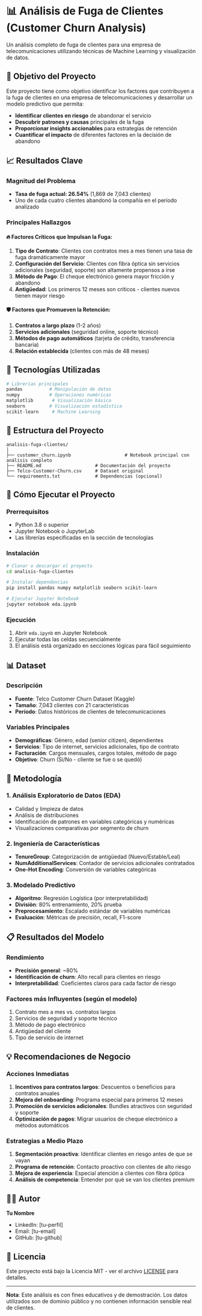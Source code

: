 # 📊 Análisis de Fuga de Clientes (Customer Churn Analysis)

Un análisis completo de fuga de clientes para una empresa de telecomunicaciones utilizando técnicas de Machine Learning y visualización de datos.

## 🎯 Objetivo del Proyecto

Este proyecto tiene como objetivo identificar los factores que contribuyen a la fuga de clientes en una empresa de telecomunicaciones y desarrollar un modelo predictivo que permita:

- **Identificar clientes en riesgo** de abandonar el servicio
- **Descubrir patrones y causas** principales de la fuga
- **Proporcionar insights accionables** para estrategias de retención
- **Cuantificar el impacto** de diferentes factores en la decisión de abandono

## 📈 Resultados Clave

### Magnitud del Problema
- **Tasa de fuga actual: 26.54%** (1,869 de 7,043 clientes)
- Uno de cada cuatro clientes abandonó la compañía en el período analizado

### Principales Hallazgos

#### 🔥 Factores Críticos que Impulsan la Fuga:
1. **Tipo de Contrato**: Clientes con contratos mes a mes tienen una tasa de fuga dramáticamente mayor
2. **Configuración del Servicio**: Clientes con fibra óptica sin servicios adicionales (seguridad, soporte) son altamente propensos a irse
3. **Método de Pago**: El cheque electrónico genera mayor fricción y abandono
4. **Antigüedad**: Los primeros 12 meses son críticos - clientes nuevos tienen mayor riesgo

#### 🛡️ Factores que Promueven la Retención:
1. **Contratos a largo plazo** (1-2 años)
2. **Servicios adicionales** (seguridad online, soporte técnico)
3. **Métodos de pago automáticos** (tarjeta de crédito, transferencia bancaria)
4. **Relación establecida** (clientes con más de 48 meses)

## 🔧 Tecnologías Utilizadas

```python
# Librerías principales
pandas          # Manipulación de datos
numpy           # Operaciones numéricas
matplotlib       # Visualización básica
seaborn         # Visualización estadística
scikit-learn     # Machine Learning
```

## 📁 Estructura del Proyecto

```
analisis-fuga-clientes/
│
├── customer_churn.ipynb                    # Notebook principal con análisis completo
├── README.md                    # Documentación del proyecto
├── Telco-Customer-Churn.csv     # Dataset original
└── requirements.txt             # Dependencias (opcional)
```

## 🚀 Cómo Ejecutar el Proyecto

### Prerrequisitos
- Python 3.8 o superior
- Jupyter Notebook o JupyterLab
- Las librerías especificadas en la sección de tecnologías

### Instalación
```bash
# Clonar o descargar el proyecto
cd analisis-fuga-clientes

# Instalar dependencias
pip install pandas numpy matplotlib seaborn scikit-learn

# Ejecutar Jupyter Notebook
jupyter notebook eda.ipynb
```

### Ejecución
1. Abrir `eda.ipynb` en Jupyter Notebook
2. Ejecutar todas las celdas secuencialmente
3. El análisis está organizado en secciones lógicas para fácil seguimiento

## 📊 Dataset

### Descripción
- **Fuente**: Telco Customer Churn Dataset (Kaggle)
- **Tamaño**: 7,043 clientes con 21 características
- **Período**: Datos históricos de clientes de telecomunicaciones

### Variables Principales
- **Demográficas**: Género, edad (senior citizen), dependientes
- **Servicios**: Tipo de internet, servicios adicionales, tipo de contrato
- **Facturación**: Cargos mensuales, cargos totales, método de pago
- **Objetivo**: Churn (Si/No - cliente se fue o se quedó)

## 🧪 Metodología

### 1. Análisis Exploratorio de Datos (EDA)
- Calidad y limpieza de datos
- Análisis de distribuciones
- Identificación de patrones en variables categóricas y numéricas
- Visualizaciones comparativas por segmento de churn

### 2. Ingeniería de Características
- **TenureGroup**: Categorización de antigüedad (Nuevo/Estable/Leal)
- **NumAdditionalServices**: Contador de servicios adicionales contratados
- **One-Hot Encoding**: Conversión de variables categóricas

### 3. Modelado Predictivo
- **Algoritmo**: Regresión Logística (por interpretabilidad)
- **División**: 80% entrenamiento, 20% prueba
- **Preprocesamiento**: Escalado estándar de variables numéricas
- **Evaluación**: Métricas de precisión, recall, F1-score

## 📋 Resultados del Modelo

### Rendimiento
- **Precisión general**: ~80%
- **Identificación de churn**: Alto recall para clientes en riesgo
- **Interpretabilidad**: Coeficientes claros para cada factor de riesgo

### Factores más Influyentes (según el modelo)
1. Contrato mes a mes vs. contratos largos
2. Servicios de seguridad y soporte técnico
3. Método de pago electrónico
4. Antigüedad del cliente
5. Tipo de servicio de internet

## 💡 Recomendaciones de Negocio

### Acciones Inmediatas
1. **Incentivos para contratos largos**: Descuentos o beneficios para contratos anuales
2. **Mejora del onboarding**: Programa especial para primeros 12 meses
3. **Promoción de servicios adicionales**: Bundles atractivos con seguridad y soporte
4. **Optimización de pagos**: Migrar usuarios de cheque electrónico a métodos automáticos

### Estrategias a Medio Plazo
1. **Segmentación proactiva**: Identificar clientes en riesgo antes de que se vayan
2. **Programa de retención**: Contacto proactivo con clientes de alto riesgo
3. **Mejora de experiencia**: Especial atención a clientes con fibra óptica
4. **Análisis de competencia**: Entender por qué se van los clientes premium

## 👨‍💻 Autor

**Tu Nombre**
- LinkedIn: [tu-perfil]
- Email: [tu-email]
- GitHub: [tu-github]

## 📄 Licencia

Este proyecto está bajo la Licencia MIT - ver el archivo [LICENSE](LICENSE) para detalles.

---

**Nota**: Este análisis es con fines educativos y de demostración. Los datos utilizados son de dominio público y no contienen información sensible real de clientes.
